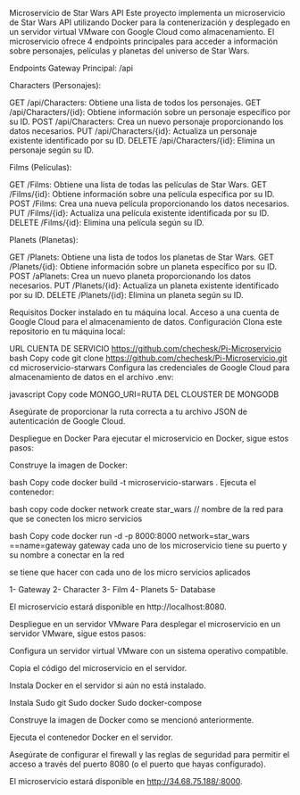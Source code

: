 Microservicio de Star Wars API
Este proyecto implementa un microservicio de Star Wars API utilizando Docker para la contenerización y desplegado en un servidor virtual VMware con Google Cloud como almacenamiento. El microservicio ofrece 4 endpoints principales para acceder a información sobre personajes, películas y planetas del universo de Star Wars.

Endpoints
Gateway Principal: /api

Characters (Personajes):

GET /api/Characters: Obtiene una lista de todos los personajes.
GET /api/Characters/{id}: Obtiene información sobre un personaje específico por su ID.
POST /api/Characters: Crea un nuevo personaje proporcionando los datos necesarios.
PUT /api/Characters/{id}: Actualiza un personaje existente identificado por su ID.
DELETE /api/Characters/{id}: Elimina un personaje según su ID.

Films (Películas):

GET /Films: Obtiene una lista de todas las películas de Star Wars.
GET /Films/{id}: Obtiene información sobre una película específica por su ID.
POST /Films: Crea una nueva película proporcionando los datos necesarios.
PUT /Films/{id}: Actualiza una película existente identificada por su ID.
DELETE /Films/{id}: Elimina una película según su ID.

Planets (Planetas):

GET /Planets: Obtiene una lista de todos los planetas de Star Wars.
GET /Planets/{id}: Obtiene información sobre un planeta específico por su ID.
POST /aPlanets: Crea un nuevo planeta proporcionando los datos necesarios.
PUT /Planets/{id}: Actualiza un planeta existente identificado por su ID.
DELETE /Planets/{id}: Elimina un planeta según su ID.

Requisitos
Docker instalado en tu máquina local.
Acceso a una cuenta de Google Cloud para el almacenamiento de datos.
Configuración
Clona este repositorio en tu máquina local:

URL CUENTA DE SERVICIO https://github.com/chechesk/Pi-Microservicio
bash
Copy code
git clone https://github.com/chechesk/Pi-Microservicio.git
cd microservicio-starwars
Configura las credenciales de Google Cloud para almacenamiento de datos en el archivo .env:

javascript
Copy code
MONGO_URI=RUTA DEL CLOUSTER DE MONGODB

Asegúrate de proporcionar la ruta correcta a tu archivo JSON de autenticación de Google Cloud.

Despliegue en Docker
Para ejecutar el microservicio en Docker, sigue estos pasos:

Construye la imagen de Docker:

bash
Copy code
docker build -t microservicio-starwars .
Ejecuta el contenedor:

bash
copy code
docker network create star_wars // nombre de la red para que se conecten los micro servicios

bash
Copy code
docker run -d -p 8000:8000 network=star_wars ==name=gateway gateway
cada uno de los microservicio tiene su puerto y su nombre a conectar en la red

se tiene que hacer con cada uno de los micro servicios aplicados

1- Gateway
2- Character
3- Film
4- Planets
5- Database

El microservicio estará disponible en http://localhost:8080.

Despliegue en un servidor VMware
Para desplegar el microservicio en un servidor VMware, sigue estos pasos:

Configura un servidor virtual VMware con un sistema operativo compatible.

Copia el código del microservicio en el servidor.

Instala Docker en el servidor si aún no está instalado.

Instala
Sudo git
Sudo docker
Sudo docker-compose

Construye la imagen de Docker como se mencionó anteriormente.

Ejecuta el contenedor Docker en el servidor.

Asegúrate de configurar el firewall y las reglas de seguridad para permitir el acceso a través del puerto 8080 (o el puerto que hayas configurado).

El microservicio estará disponible en http://34.68.75.188/:8000.
